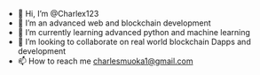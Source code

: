 - 👋 Hi, I’m @Charlex123
- 👀 I’m an advanced web and blockchain development
- 🌱 I’m currently learning advanced python and machine learning
- 💞️ I’m looking to collaborate on real world blockchain Dapps and development
- 📫 How to reach me charlesmuoka1@gmail.com

<!---
Charlex123/Charlex123 is a ✨ special ✨ repository because its `README.md` (this file) appears on your GitHub profile.
You can click the Preview link to take a look at your changes.
--->
